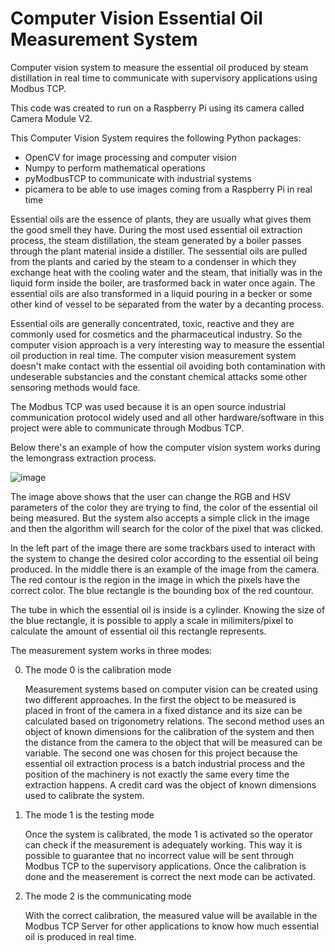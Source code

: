 <h1>Computer Vision Essential Oil Measurement System</h1>

Computer vision system to measure the essential oil produced by steam distillation in real time to communicate with supervisory applications using Modbus TCP.

This code was created to run on a Raspberry Pi using its camera called Camera Module V2.

This Computer Vision System requires the following Python packages:

<ul>
  <li>OpenCV for image processing and computer vision</li>
  <li>Numpy to perform mathematical operations</li>
  <li>pyModbusTCP to communicate with industrial systems</li>
  <li>picamera to be able to use images coming from a Raspberry Pi in real time</li>
</ul>

Essential oils are the essence of plants, they are usually what gives them the good smell they have. During the most used essential oil extraction process, the steam distillation, the steam generated by a boiler passes through the plant material inside a distiller. The sessential oils are pulled from the plants and caried by the steam to a condenser in which they exchange heat with the cooling water and the steam, that initially was in the liquid form inside the boiler, are trasformed back in water once again. The essential oils are also transformed in a liquid pouring in a becker or some other kind of vessel to be separated from the water by a decanting process.

Essential oils are generally concentrated, toxic, reactive and they are commonly used for cosmetics and the pharmaceutical industry. So the computer vision approach is a very interesting way to measure the essential oil production in real time. The computer vision measurement system doesn't make contact with the essential oil avoiding both contamination with undeserable substancies and the constant chemical attacks some other sensoring methods would face.

The Modbus TCP was used because it is an open source industrial communication protocol widely used and all other hardware/software in this project were able to communicate through Modbus TCP.

Below there's an example of how the computer vision system works during the lemongrass extraction process.

![image](https://user-images.githubusercontent.com/74729117/179632226-642b046d-f229-4768-82f8-8b0e9bc8a558.png)

The image above shows that the user can change the RGB and HSV parameters of the color they are trying to find, the color of the essential oil being measured. But the system also accepts a simple click in the image and then the algorithm will search for the color of the pixel that was clicked.

In the left part of the image there are some trackbars used to interact with the system to change the desired color according to the essential oil being produced. In the middle there is an example of the image from the camera. The red contour is the region in the image in which the pixels have the correct color. The blue rectangle is the bounding box of the red countour.

The tube in which the essential oil is inside is a cylinder. Knowing the size of the blue rectangle, it is possible to apply a scale in milimiters/pixel to calculate the amount of essential oil this rectangle represents.

The measurement system works in three modes:

<ol start="0">
  <li>The mode 0 is the calibration mode</li>
    <p>
      Measurement systems based on computer vision can be created using two different approaches. In the first the object to be measured is placed in front of the           camera in a fixed distance and its size can be calculated based on trigonometry relations. The second method uses an object of known dimensions for the                 calibration of the system and then the distance from the camera to the object that will be measured can be variable. The second one was chosen for this project         because the essential oil extraction process is a batch industrial process and the position of the machinery is not exactly the same every time the extraction         happens. A credit card was the object of known dimensions used to calibrate the system.
    </p>
  
  <li>The mode 1 is the testing mode</li>
    <p>
      Once the system is calibrated, the mode 1 is activated so the operator can check if the measurement is adequately working. This way it is possible to guarantee         that    no incorrect value will be sent through Modbus TCP to the supervisory applications. Once the calibration is done and the measerement is correct the next       mode can be    activated.  
    </p>
  
  <li>The mode 2 is the communicating mode</li>
    <p>    
      With the correct calibration, the measured value will be available in the Modbus TCP Server for other applications to know how much essential oil is produced in       real time.
    </p>
</ol>
